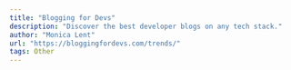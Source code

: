 ```yaml
---
title: "Blogging for Devs"
description: "Discover the best developer blogs on any tech stack."
author: "Monica Lent"
url: "https://bloggingfordevs.com/trends/"
tags: Other
---
```

